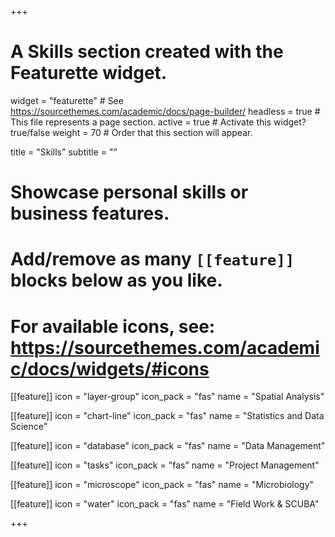 +++
# A Skills section created with the Featurette widget.
widget = "featurette"  # See https://sourcethemes.com/academic/docs/page-builder/
headless = true  # This file represents a page section.
active = true  # Activate this widget? true/false
weight = 70  # Order that this section will appear.

title = "Skills"
subtitle = ""

# Showcase personal skills or business features.
# 
# Add/remove as many `[[feature]]` blocks below as you like.
# 
# For available icons, see: https://sourcethemes.com/academic/docs/widgets/#icons

[[feature]]
  icon = "layer-group"
  icon_pack = "fas"
  name = "Spatial Analysis"
  
[[feature]]
  icon = "chart-line"
  icon_pack = "fas"
  name = "Statistics and Data Science"
  

[[feature]]
  icon = "database"
  icon_pack = "fas"
  name = "Data Management"
  
[[feature]]
  icon = "tasks"
  icon_pack = "fas"
  name = "Project Management"
  
[[feature]]
  icon = "microscope"
  icon_pack = "fas"
  name = "Microbiology"

  
[[feature]]
  icon = "water"
  icon_pack = "fas"
  name = "Field Work & SCUBA"

+++
